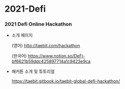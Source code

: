 # 2021-Defi
### 2021 Defi Online Hackathon

* 소개 페이지

  (영어) http://taebit.com/hackathon 

  (한국어) https://www.notion.so/DeFi-bf6621b59ddc425897714a1c9423e9ca

* 해커톤 소개 및 튜토리얼

  https://taebit.gitbook.io/taebit-global-defi-hackathon/

